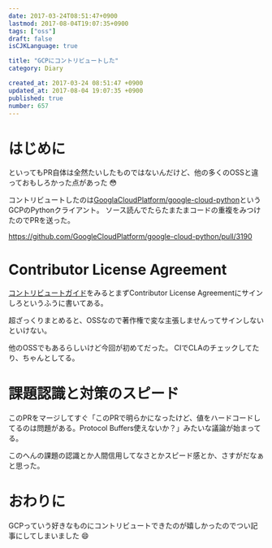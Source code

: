 ```yaml
---
date: 2017-03-24T08:51:47+0900
lastmod: 2017-08-04T19:07:35+0900
tags: ["oss"]
draft: false
isCJKLanguage: true

title: "GCPにコントリビュートした"
category: Diary

created_at: 2017-03-24 08:51:47 +0900
updated_at: 2017-08-04 19:07:35 +0900
published: true
number: 657
---
```


# はじめに
といってもPR自体は全然たいしたものではないんだけど、他の多くのOSSと違っておもしろかった点があった :flushed: 

コントリビュートしたのは[GooglaCloudPlatform/google-cloud-python](https://github.com/GoogleCloudPlatform/google-cloud-python)というGCPのPythonクライアント。
ソース読んでたらたまたまコードの重複をみつけたのでPRを送った。

https://github.com/GoogleCloudPlatform/google-cloud-python/pull/3190

# Contributor License Agreement
[コントリビュートガイド](https://github.com/GoogleCloudPlatform/google-cloud-python/blob/master/CONTRIBUTING.rst)をみるとまずContributor License Agreementにサインしろというふうに書いてある。

超ざっくりまとめると、OSSなので著作権で変な主張しませんってサインしないといけない。

他のOSSでもあるらしいけど今回が初めてだった。
CIでCLAのチェックしてたり、ちゃんとしてる。

# 課題認識と対策のスピード
このPRをマージしてすぐ「このPRで明らかになったけど、値をハードコードしてるのは問題がある。Protocol Buffers使えないか？」みたいな議論が始まってる。

このへんの課題の認識とか人間信用してなさとかスピード感とか、さすがだなぁと思った。

# おわりに
GCPっていう好きなものにコントリビュートできたのが嬉しかったのでつい記事にしてしまいました :smile: 
